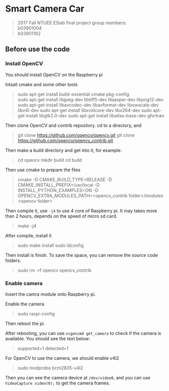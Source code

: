 
# Smart Camera Car

>2017 Fall NTUEE ESlab final project 
>group members:  
>b03901004  
>b03901162 

## Before use the code

### Install OpenCV

You should install OpenCV on the Raspberry pi

Intsall cmake and some other tools

>sudo apt-get install build-essential cmake pkg-config  
>sudo apt-get install libjpeg-dev libtiff5-dev libjasper-dev libpng12-dev  
>sudo apt-get install libavcodec-dev libavformat-dev libswscale-dev libv4l-dev 
>sudo apt-get install libxvidcore-dev libx264-dev 
>sudo apt-get install libgtk2.0-dev 
>sudo apt-get install libatlas-base-dev gfortran

Then clone OpenCV and contrib repository.  cd to a directory, and 

>git clone https://github.com/opencv/opencv.git 
>git clone https://github.com/opencv/opencv_contrib.git

Then make a build directory and get into it, for example:

>cd opencv 
>mkdir build 
>cd build

Then use cmake to prepare the files

>cmake -D CMAKE_BUILD_TYPE=RELEASE -D CMAKE_INSTALL_PREFIX=/usr/local  -D INSTALL_PYTHON_EXAMPLES=ON -D OPENCV_EXTRA_MODULES_PATH=&lt;opencv_contrib folder&gt;/modules &lt;opencv folder&gt;

Then compile it, use `-j4` to use 4 core of Raspberry pi.  It may takes more than 2 hours, depends on the speed of micro sd card.

>make -j4

After compile, install it

>sudo make install 
>sudo ldconfig

Then install is finish.  To save the space, you can remove the source code folders.

>sudo rm -rf opencv opencv_contrib

### Enable camera

Insert the camra module onto Raspberry pi.

Enable the camera

>sudo raspi-config

Then reboot the pi.

After rebooting, you can use `vcgencmd get_camera` to check if the camera is available.  You should see the text below:

>supported=1 detected=1

For OpenCV to use the camera, we should enable v4l2

>sudo modprobe bcm2835-v4l2

Then you can see the camera device at `/dev/video0`, and you can use `VideoCapture video(0);` to get the camera frames.


